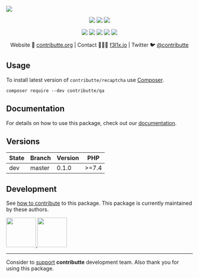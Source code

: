 ![](https://heatbadger.now.sh/github/readme/contributte/qa/)

<p align=center>
  <a href="https://github.com/contributte/qa/actions"><img src="https://badgen.net/github/checks/contributte/qa"></a>
  <a href="https://packagist.org/packages/contributte/qa"><img src="https://badgen.net/packagist/dm/contributte/qa"></a>
  <a href="https://packagist.org/packages/contributte/qa"><img src="https://badgen.net/packagist/v/contributte/qa"></a>
</p>
<p align=center>
  <a href="https://packagist.org/packages/contributte/qa"><img src="https://badgen.net/packagist/php/contributte/qa"></a>
  <a href="https://github.com/contributte/qa"><img src="https://badgen.net/github/license/contributte/qa"></a>
  <a href="https://bit.ly/ctteg"><img src="https://badgen.net/badge/support/gitter/cyan"></a>
  <a href="https://bit.ly/cttfo"><img src="https://badgen.net/badge/support/forum/yellow"></a>
  <a href="https://contributte.org/partners.html"><img src="https://badgen.net/badge/sponsor/donations/F96854"></a>
</p>

<p align=center>
Website 🚀 <a href="https://contributte.org">contributte.org</a> | Contact 👨🏻‍💻 <a href="https://f3l1x.io">f3l1x.io</a> | Twitter 🐦 <a href="https://twitter.com/contributte">@contributte</a>
</p>

## Usage

To install latest version of `contributte/recaptcha` use [Composer](https://getcomposer.com).

```
composer require --dev contributte/qa
```

## Documentation

For details on how to use this package, check out our [documentation](.docs).

## Versions

| State  | Branch | Version    | PHP   |
|--------|--------|------------|-------|
| dev    | master | 0.1.0      | >=7.4 |

## Development

See [how to contribute](https://contributte.org) to this package. This package is currently maintained by these authors.

<a href="https://github.com/f3l1x">
    <img width="80" height="80" src="https://avatars2.githubusercontent.com/u/538058?v=3&s=80">
</a>

<a href="https://github.com/vody105">
    <img width="80" height="80" src="https://avatars2.githubusercontent.com/u/22433893?v=3&s=80">
</a>

-----

Consider to [support](https://contributte.com/partners) **contributte** development team.
Also thank you for using this package.
